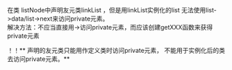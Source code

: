 在类 listNode中声明友元类linkList<T> ，但是用linkList<T>实例化的list 无法使用list->data/list->next来访问private元素。  
解决方法：不应当直接用->访问private元素，而应该创建getXXX函数来获得private元素  

！！** 声明的友元类只能用作定义类时访问private元素， 不能用于实例化后的类去访问private元素。**
